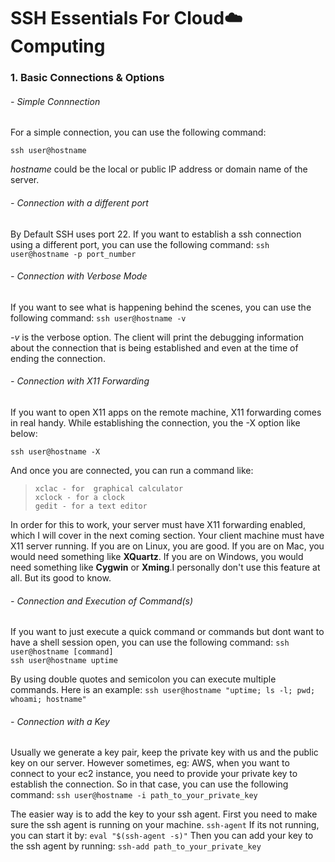 # SSH Essentials For Cloud:cloud:Computing 

### 1. Basic Connections & Options

###### - Simple Connnection
For a simple connection, you can use the following command:

` ssh user@hostname `

*hostname* could be the local or public IP address or domain name of the server.

###### - Connection with a different port
By Default SSH uses port 22. If you want to establish a ssh connection using a different port, you can use the following command:
` ssh user@hostname -p port_number `

###### - Connection with Verbose Mode
If you want to see what is happening behind the scenes, you can use the following command:
` ssh user@hostname -v `

*-v* is the verbose option.
The client will print the debugging information about the connection that is being established and even at the time of ending the connection.

###### - Connection with X11 Forwarding 
If you want to open X11 apps on the remote machine, X11 forwarding comes in real handy. 
While establishing the connection, you the -X option like below:

` ssh user@hostname -X `

And once you are connected, you can run a command like:

>`xclac - for  graphical calculator`
><br>
>`xclock - for a clock`
><br>
>`gedit - for a text editor`

In order for this to work, your server must have X11 forwarding enabled, which I will cover in the next coming section. Your client machine must have X11 server running. If you are on Linux, you are good. If you are on Mac, you would need something like **XQuartz**. If you are on Windows, you would need something like **Cygwin** or **Xming**.I personally don't use this feature at all. But its good to know.

###### - Connection and Execution of Command(s)
If you want to just execute a quick command or commands but dont want to have a shell session open, you can use the following command:
`ssh user@hostname [command]`
<br>
`ssh user@hostname uptime`

By using double quotes and semicolon you can execute multiple commands. Here is an example:
`ssh user@hostname "uptime; ls -l; pwd; whoami; hostname"`

###### - Connection with a Key  
Usually we generate a key pair, keep the private key with us and the public key on our server. However sometimes, eg: AWS, when you want to connect to your ec2 instance, you need to provide your private key to establish the connection.
So in that case, you can use the following command:
` ssh user@hostname -i path_to_your_private_key `
 
 The easier way is to add the key to your ssh agent.
 First you need to make sure the ssh agent is running on your machine.
`ssh-agent`
If its not running, you can start it by: `eval "$(ssh-agent -s)"`
Then you can add your key to the ssh agent by running: 
`ssh-add path_to_your_private_key`

